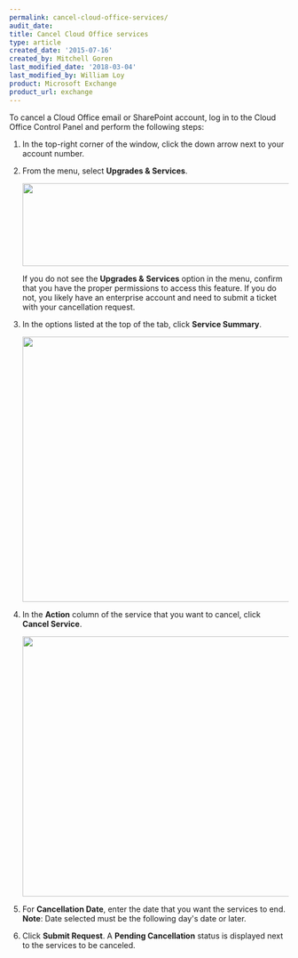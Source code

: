 ```yaml
---
permalink: cancel-cloud-office-services/
audit_date:
title: Cancel Cloud Office services
type: article
created_date: '2015-07-16'
created_by: Mitchell Goren
last_modified_date: '2018-03-04'
last_modified_by: William Loy
product: Microsoft Exchange
product_url: exchange
---
```


To cancel a Cloud Office email or SharePoint account, log in to the
Cloud Office Control Panel and perform the following steps:

1.  In the top-right corner of the window, click the down arrow next to
    your account number.
2.  From the menu, select **Upgrades & Services**.

    <img src="{% asset_path sharepoint/cancel-cloud-office-services/Cancel%20Services%201_1a.png %}" width="605" height="149" />

    If you do not see the **Upgrades &** **Services** option in the
    menu, confirm that you have the proper permissions to access
    this feature. If you do not, you likely have an enterprise account
    and need to submit a ticket with your cancellation request.

3.  In the options listed at the top of the tab, click **Service
    Summary**.

    <img src="{% asset_path sharepoint/cancel-cloud-office-services/Cancel%20Services%202_0a.png %}" width="753" height="477" />

4.  In the **Action** column of the service that you want to cancel,
    click **Cancel Service**.

    <img src="{% asset_path sharepoint/cancel-cloud-office-services/Cancel%20Services%203a.png %}" width="764" height="468" />

5.  For **Cancellation Date**, enter the date that you want the services
    to end.
    **Note**: Date selected must be the following day's date or later.

6.  Click **Submit Request**. A **Pending Cancellation** status is displayed next to the services
    to be canceled.
